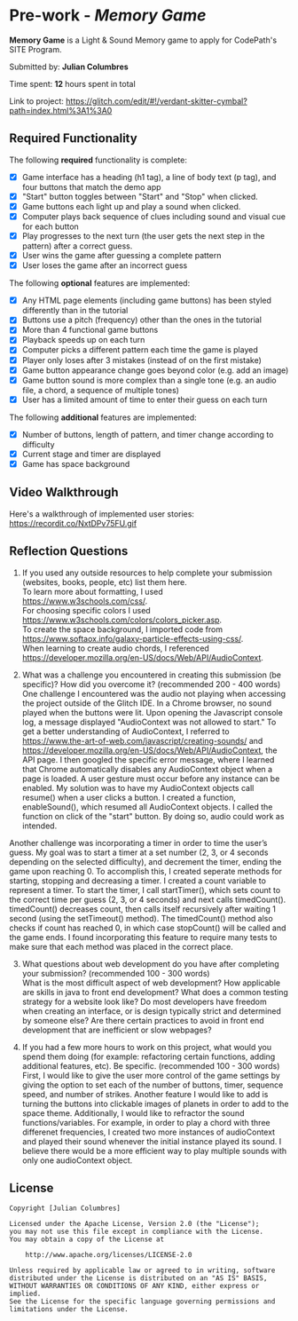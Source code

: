 # Pre-work - *Memory Game*

**Memory Game** is a Light & Sound Memory game to apply for CodePath's SITE Program. 

Submitted by: **Julian Columbres**

Time spent: **12** hours spent in total

Link to project: https://glitch.com/edit/#!/verdant-skitter-cymbal?path=index.html%3A1%3A0

## Required Functionality

The following **required** functionality is complete:

* [x] Game interface has a heading (h1 tag), a line of body text (p tag), and four buttons that match the demo app
* [x] "Start" button toggles between "Start" and "Stop" when clicked. 
* [x] Game buttons each light up and play a sound when clicked. 
* [x] Computer plays back sequence of clues including sound and visual cue for each button
* [x] Play progresses to the next turn (the user gets the next step in the pattern) after a correct guess. 
* [x] User wins the game after guessing a complete pattern
* [x] User loses the game after an incorrect guess

The following **optional** features are implemented:

* [x] Any HTML page elements (including game buttons) has been styled differently than in the tutorial
* [x] Buttons use a pitch (frequency) other than the ones in the tutorial
* [x] More than 4 functional game buttons
* [x] Playback speeds up on each turn
* [x] Computer picks a different pattern each time the game is played
* [x] Player only loses after 3 mistakes (instead of on the first mistake)
* [x] Game button appearance change goes beyond color (e.g. add an image)
* [x] Game button sound is more complex than a single tone (e.g. an audio file, a chord, a sequence of multiple tones)
* [x] User has a limited amount of time to enter their guess on each turn

The following **additional** features are implemented:

* [x] Number of buttons, length of pattern, and timer change according to difficulty
* [x] Current stage and timer are displayed 
* [x] Game has space background

## Video Walkthrough

Here's a walkthrough of implemented user stories:
https://recordit.co/NxtDPv75FU.gif


## Reflection Questions
1. If you used any outside resources to help complete your submission (websites, books, people, etc) list them here. <br>
To learn more about formatting, I used https://www.w3schools.com/css/. <br>
For choosing specific colors I used https://www.w3schools.com/colors/colors_picker.asp. <br>
To create the space background, I imported code from https://www.softaox.info/galaxy-particle-effects-using-css/. <br>
When learning to create audio chords, I referenced https://developer.mozilla.org/en-US/docs/Web/API/AudioContext.

2. What was a challenge you encountered in creating this submission (be specific)? How did you overcome it? (recommended 200 - 400 words) <br>
One challenge I encountered was the audio not playing when accessing the project outside of the Glitch IDE. In a Chrome browser, no sound played when the buttons were lit. Upon opening the Javascript console log, a message displayed "AudioContext was not allowed to start." To get a better understanding of AudioContext, I referred to https://www.the-art-of-web.com/javascript/creating-sounds/ and https://developer.mozilla.org/en-US/docs/Web/API/AudioContext, the API page. I then googled the specific error message, where I learned that Chrome automatically disables any AudioContext object when a page is loaded. A user gesture must occur before any instance can be enabled. My solution was to have my AudioContext objects call resume() when a user clicks a button. I created a function, enableSound(), which resumed all AudioContext objects. I called the function on click of the "start" button. By doing so, audio could work as intended.

Another challenge was incorporating a timer in order to time the user’s guess. My goal was to start a timer at a set number (2, 3, or 4 seconds depending on the selected difficulty), and decrement the timer, ending the game upon reaching 0. To accomplish this, I created seperate methods for starting, stopping and decreasing a timer. I created a count variable to represent a timer. To start the timer, I call startTimer(), which sets count to the correct time per guess (2, 3, or 4 seconds) and next calls timedCount(). timedCount() decreases count, then calls itself recursively after waiting 1 second (using the setTimeout() method). The timedCount() method also checks if count has reached 0, in which case stopCount() will be called and the game ends. I found incorporating this feature to require many tests to make sure that each method was placed in the correct place.


3. What questions about web development do you have after completing your submission? (recommended 100 - 300 words) <br>
What is the most difficult aspect of web development? How applicable are skills in java to front end development? What does a common testing strategy for a website look like? Do most developers have freedom when creating an interface, or is design typically strict and determined by someone else? Are there certain practices to avoid in front end development that are inefficient or slow webpages?


4. If you had a few more hours to work on this project, what would you spend them doing (for example: refactoring certain functions, adding additional features, etc). Be specific. (recommended 100 - 300 words) <br>
First, I would like to give the user more control of the game settings by giving the option to set each of the number of buttons, timer, sequence speed, and number of strikes. Another feature I would like to add is turning the buttons into clickable images of planets in order to add to the space theme. Additionally, I would like to refractor the sound functions/variables. For example, in order to play a chord with three differenet frequencies, I created two more instances of audioContext and played their sound whenever the initial instance played its sound. I believe there would be a more efficient way to play multiple sounds with only one audioContext object.



## License

    Copyright [Julian Columbres]

    Licensed under the Apache License, Version 2.0 (the "License");
    you may not use this file except in compliance with the License.
    You may obtain a copy of the License at

        http://www.apache.org/licenses/LICENSE-2.0

    Unless required by applicable law or agreed to in writing, software
    distributed under the License is distributed on an "AS IS" BASIS,
    WITHOUT WARRANTIES OR CONDITIONS OF ANY KIND, either express or implied.
    See the License for the specific language governing permissions and
    limitations under the License.
